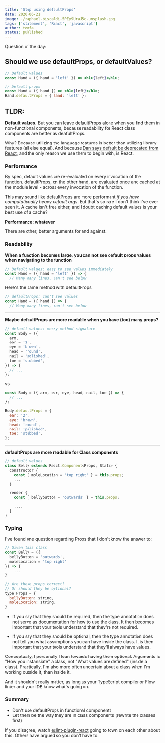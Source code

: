 ```yaml
---
title: 'Stop using defaultProps'
date: 2020-06-21
image: ./raphael-biscaldi-5PEy9UraJ5c-unsplash.jpg
tags: ['statement', 'React', 'javascript']
author: tomfa
status: published
---
```


Question of the day:

## Should we use defaultProps, or defaultValues?

```jsx
// Default values
const Hand = ({ hand = 'left' }) => <h1>{left}</h1>;

// Default props
const Hand = ({ hand }) => <h1>{left}</h1>;
Hand.defaultProps = { hand: 'left' };
```

## TLDR:

**Default values.** But you can leave defaultProps alone when you find them
in non-functional components, because readability for React class components
are better as deafultProps.

Why? Because utilizing the language features is better than utilizing library
features (all else equal). And because [Dan says default be deprecated from
React](https://twitter.com/dan_abramov/status/1133878326358171650]), and the
only reason we use them to begin with, is React.

### Performance

By spec, default values are re-evaluated on every invocation of the function. defaultProps, on the other hand, are evaluated once and cached at the module level - across every invocation of the function.

This may sound like defaultProps are more performant _if you have computationally heavy default args_. But that's so rare I don't think I've ever seen it. A cache isn't free either, and I doubt caching default values is your best use of a cache?

**Performance: whatever.**

There are other, better arguments for and against.

### Readability

**When a function becomes large, you can not see default props values when navigating to the function**

```jsx
// Default values: easy to see values immediately
const Hand = ({ hand = 'left' }) => {
  // Many many lines, can't see below
```

Here's the same method with defaultProps

```jsx
// defaultProps: can't see values
const Hand = ({ hand }) => {
  // Many many lines, can't see below
```

---

**Maybe defaultProps are more readable when you have (too) many props?**

```jsx
// default values: messy method signature
const Body = ({
  arm,
  ear = '2',
  eye = 'brown',
  head = 'round',
  nail = 'polished',
  toe = 'stubbed',
}) => {
  // ...
};
```

vs

```jsx
const Body = ({ arm, ear, eye, head, nail, toe }) => {
  // ...
};

Body.defaultProps = {
  ear: '2',
  eye: 'brown',
  head: 'round',
  nail: 'polished',
  toe: 'stubbed',
};
```

---

**defaultProps are more readable for Class components**

```jsx
// default values
class Belly extends React.Component<Props, State> {
  constructor {
    const { moleLocation = 'top right' } = this.props;
    ...
  }

  render {
    const { bellybutton = 'outwards' } = this.props;

    ....
  }
}
```

### Typing

I've found one question regarding Props that I don't know the answer to:

```jsx
// Given this class
const Belly = ({
  bellyButton = 'outwards',
  moleLocation = 'top right'
}) => {
    ...
}

// Are these props correct?
// Or should they be optional?
type Props = {
  bellyButton: string,
  moleLocation: string,
}
```

- If you say that they should be required, then the type annotation does not
  serve as documentation for how to use the class. It then becomes important that your tools understand that they're not required.

- If you say that they should be optional, then the type annotation does not
  tell you what assumptions you can have inside the class. It is then important that your tools understand that they'll always have values.

Conceptually, I personally I lean towards having them optional. Arguments is "How you instansiate" a class, not "What values are defined" (inside a class). Practically, I'm also more often uncertain about a class when I'm working outside it, than inside it.

And it shouldn't really matter, as long as your TypeScript compiler or Flow
linter and your IDE know what's going on.

### Summary

- Don't use defaultProps in functional components
- Let them be the way they are in class components (rewrite the classes first)

If you disagree, watch [eslint-plugin-react](https://github.com/yannickcr/eslint-plugin-react/issues/1009) going to town on each other about this. Others have argued so you don't have to.
